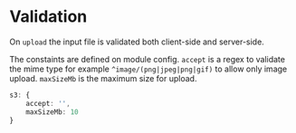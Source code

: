 # Validation

On `upload` the input file is validated both client-side and server-side.

The constaints are defined on module config. `accept` is a regex to validate the mime type for example `^image/(png|jpeg|png|gif)` to allow only image upload. `maxSizeMb` is the maximum size for upload.

```ts [nuxt.config.ts]
s3: {
    accept: '',
    maxSizeMb: 10
}
```

